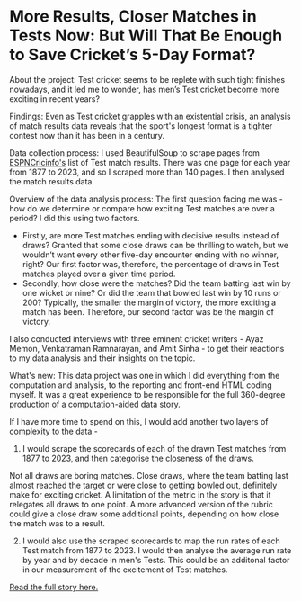 <h1>More Results, Closer Matches in Tests Now: But Will That Be Enough to Save Cricket’s 5-Day Format?</h1>

About the project: Test cricket seems to be replete with such tight finishes nowadays, and it led me to wonder, has men’s Test cricket become more exciting in recent years?

Findings: Even as Test cricket grapples with an existential crisis, an analysis of match results data reveals that the sport's longest format is a tighter contest now than it has been in a century.

Data collection process: I used BeautifulSoup to scrape pages from <a href="https://meghnadbose.github.io/data-stories/test_cricket.html](https://www.espncricinfo.com/records/list-of-match-results-by-year-307847" target="_blank">ESPNCricinfo's</a> list of Test match results. There was one page for each year from 1877 to 2023, and so I scraped more than 140 pages. I then analysed the match results data.

Overview of the data analysis process: The first question facing me was - how do we determine or compare how exciting Test matches are over a period? I did this using two factors.

<ul><li>Firstly, are more Test matches ending with decisive results instead of draws? Granted that some close draws can be thrilling to watch, but we wouldn’t want every other five-day encounter ending with no winner, right? Our first factor was, therefore, the percentage of draws in Test matches played over a given time period.</li>

<li>Secondly, how close were the matches? Did the team batting last win by one wicket or nine? Or did the team that bowled last win by 10 runs or 200? Typically, the smaller the margin of victory, the more exciting a match has been. Therefore, our second factor was be the margin of victory.</li></ul>

I also conducted interviews with three eminent cricket writers - Ayaz Memon, Venkatraman Ramnarayan, and Amit Sinha - to get their reactions to my data analysis and their insights on the topic.

What's new: This data project was one in which I did everything from the computation and analysis, to the reporting and front-end HTML coding myself. It was a great experience to be responsible for the full 360-degree production of a computation-aided data story. 

If I have more time to spend on this, I would add another two layers of complexity to the data - 

1. I would scrape the scorecards of each of the drawn Test matches from 1877 to 2023, and then categorise the closeness of the draws.

Not all draws are boring matches. Close draws, where the team batting last almost reached the target or were close to getting bowled out, definitely make for exciting cricket. A limitation of the metric in the story is that it relegates all draws to one point. A more advanced version of the rubric could give a close draw some additional points, depending on how close the match was to a result.

2. I would also use the scraped scorecards to map the run rates of each Test match from 1877 to 2023. I would then analyse the average run rate by year and by decade in men's Tests. This could be an additonal factor in our measurement of the excitement of Test matches.

<a href="https://meghnadbose.github.io/test-cricket/" target="_blank">Read the full story here.</a>
